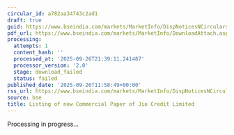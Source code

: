 ```yaml
---
circular_id: a782aa34743c2ad1
draft: true
guid: https://www.bseindia.com/markets/MarketInfo/DispNoticesNCirculars.aspx?Noticeid={935D76A8-A4B3-456A-9782-32498EF70CA3}&noticeno=20250926-36&dt=09/26/2025&icount=36&totcount=76&flag=0
pdf_url: https://www.bseindia.com/markets/MarketInfo/DownloadAttach.aspx?id=20250926-36&attachedId=
processing:
  attempts: 1
  content_hash: ''
  processed_at: '2025-09-26T21:39:11.241487'
  processor_version: '2.0'
  stage: download_failed
  status: failed
published_date: '2025-09-26T11:58:49+00:00'
rss_url: https://www.bseindia.com/markets/MarketInfo/DispNoticesNCirculars.aspx?Noticeid={935D76A8-A4B3-456A-9782-32498EF70CA3}&noticeno=20250926-36&dt=09/26/2025&icount=36&totcount=76&flag=0
source: bse
title: Listing of new Commercial Paper of Jio Credit Limited
---
```


Processing in progress...